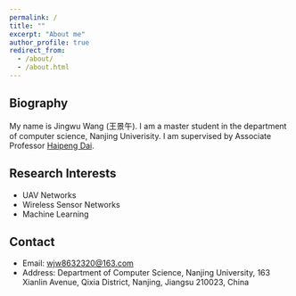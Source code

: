 ```yaml
---
permalink: /
title: ""
excerpt: "About me"
author_profile: true
redirect_from: 
  - /about/
  - /about.html
---
```


Biography
------
My name is Jingwu Wang (王景午). I am a master student in the department of computer science, Nanjing Univerisity. I am supervised by Associate Professor [Haipeng Dai](https://cs.nju.edu.cn/daihp).

Research Interests
------
* UAV Networks
* Wireless Sensor Networks
* Machine Learning

Contact
------
* Email: wjw8632320@163.com
* Address: 
Department of Computer Science,
Nanjing University,
163 Xianlin Avenue, 
Qixia District, 
Nanjing, 
Jiangsu 210023, 
China

